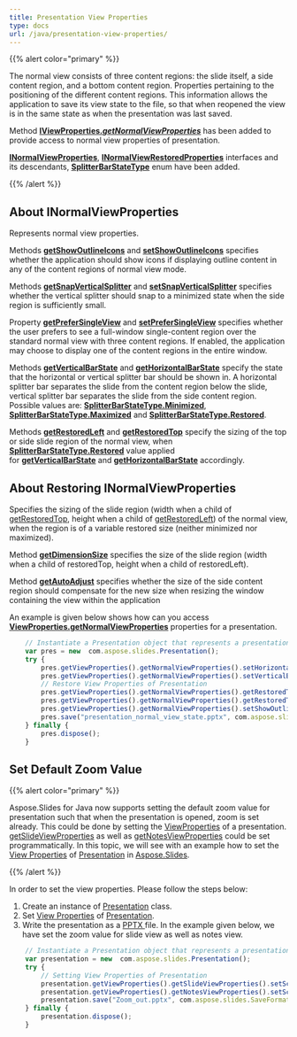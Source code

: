 ```yaml
---
title: Presentation View Properties
type: docs
url: /java/presentation-view-properties/
---
```


{{% alert color="primary" %}} 

The normal view consists of three content regions: the slide itself, a side content region, and a bottom content region. Properties pertaining to the positioning of the different content regions. This information allows the application to save its view state to the file, so that when reopened the view is in the same state as when the presentation was last saved.

Method [**IViewProperties.*getNormalViewProperties***](https://reference.aspose.com/slides/java/com.aspose.slides/IViewProperties#getNormalViewProperties--) has been added to provide access to normal view properties of presentation. 

[**INormalViewProperties**](https://reference.aspose.com/slides/java/com.aspose.slides/INormalViewProperties), [**INormalViewRestoredProperties**](https://reference.aspose.com/slides/java/com.aspose.slides/INormalViewRestoredProperties) interfaces and its descendants, [**SplitterBarStateType**](https://reference.aspose.com/slides/java/com.aspose.slides/SplitterBarStateType) enum have been added.

{{% /alert %}} 


## **About INormalViewProperties** #
Represents normal view properties.

Methods [**getShowOutlineIcons**](https://reference.aspose.com/slides/java/com.aspose.slides/INormalViewProperties#getShowOutlineIcons--) and [**setShowOutlineIcons**](https://reference.aspose.com/slides/java/com.aspose.slides/INormalViewProperties#setShowOutlineIcons-boolean-) specifies whether the application should show icons if displaying outline content in any of the content regions of normal view mode.

Methods [**getSnapVerticalSplitter**](https://reference.aspose.com/slides/java/com.aspose.slides/INormalViewProperties#getSnapVerticalSplitter--) and [**setSnapVerticalSplitter**](https://reference.aspose.com/slides/java/com.aspose.slides/INormalViewProperties#setSnapVerticalSplitter-boolean-) specifies whether the vertical splitter should snap to a minimized state when the side region is sufficiently small.

Property [**getPreferSingleView**](https://reference.aspose.com/slides/java/com.aspose.slides/INormalViewProperties#getPreferSingleView--) and [**setPreferSingleView**](https://reference.aspose.com/slides/java/com.aspose.slides/INormalViewProperties#setPreferSingleView-boolean-) specifies whether the user prefers to see a full-window single-content region over the standard normal view with three content regions. If enabled, the application may choose to display one of the content regions in the entire window.

Methods [**getVerticalBarState**](https://reference.aspose.com/slides/java/com.aspose.slides/INormalViewProperties#getVerticalBarState--) and [**getHorizontalBarState**](https://reference.aspose.com/slides/java/com.aspose.slides/INormalViewProperties#getHorizontalBarState--) specify the state that the horizontal or vertical splitter bar should be shown in. A horizontal splitter bar separates the slide from the content region below the slide, vertical splitter bar separates the slide from the side content region. Possible values are: [**SplitterBarStateType.Minimized**](https://reference.aspose.com/slides/java/com.aspose.slides/SplitterBarStateType#Minimized), [**SplitterBarStateType.Maximized**](https://reference.aspose.com/slides/java/com.aspose.slides/SplitterBarStateType#Maximized) and [**SplitterBarStateType.Restored**](https://reference.aspose.com/slides/java/com.aspose.slides/SplitterBarStateType#Restored).

Methods [**getRestoredLeft**](https://reference.aspose.com/slides/java/com.aspose.slides/INormalViewProperties#getRestoredLeft--) and [**getRestoredTop**](https://reference.aspose.com/slides/java/com.aspose.slides/INormalViewProperties#getRestoredTop--) specify the sizing of the top or side slide region of the normal view, when [**SplitterBarStateType.Restored**](https://reference.aspose.com/slides/java/com.aspose.slides/SplitterBarStateType#Restored) value applied for [**getVerticalBarState**](https://reference.aspose.com/slides/java/com.aspose.slides/INormalViewProperties#getVerticalBarState--) and [**getHorizontalBarState**](https://reference.aspose.com/slides/java/com.aspose.slides/INormalViewProperties#getHorizontalBarState--) accordingly.


## **About Restoring INormalViewProperties** 
Specifies the sizing of the slide region (width when a child of [getRestoredTop](https://reference.aspose.com/slides/java/com.aspose.slides/INormalViewProperties#getRestoredTop--), height when a child of [getRestoredLeft](https://reference.aspose.com/slides/java/com.aspose.slides/INormalViewProperties#getRestoredLeft--)) of the normal view, when the region is of a variable restored size (neither minimized nor maximized). 

Method [**getDimensionSize**](https://reference.aspose.com/slides/java/com.aspose.slides/INormalViewRestoredProperties#getDimensionSize--) specifies the size of the slide region (width when a child of restoredTop, height when a child of restoredLeft).

Method [**getAutoAdjust**](https://reference.aspose.com/slides/java/com.aspose.slides/INormalViewRestoredProperties#getAutoAdjust--) specifies whether the size of the side content region should compensate for the new size when resizing the window containing the view within the application

An example is given below shows how can you access [**ViewProperties.getNormalViewProperties**](https://reference.aspose.com/slides/java/com.aspose.slides/ViewProperties#getNormalViewProperties--) properties for a presentation.

```javascript
    // Instantiate a Presentation object that represents a presentation file
    var pres = new  com.aspose.slides.Presentation();
    try {
        pres.getViewProperties().getNormalViewProperties().setHorizontalBarState(com.aspose.slides.SplitterBarStateType.Restored);
        pres.getViewProperties().getNormalViewProperties().setVerticalBarState(com.aspose.slides.SplitterBarStateType.Maximized);
        // Restore View Properties of Presentation
        pres.getViewProperties().getNormalViewProperties().getRestoredTop().setAutoAdjust(true);
        pres.getViewProperties().getNormalViewProperties().getRestoredTop().setDimensionSize(80);
        pres.getViewProperties().getNormalViewProperties().setShowOutlineIcons(true);
        pres.save("presentation_normal_view_state.pptx", com.aspose.slides.SaveFormat.Pptx);
    } finally {
        pres.dispose();
    }
```

## **Set Default Zoom Value**
{{% alert color="primary" %}} 

Aspose.Slides for Java now supports setting the default zoom value for presentation such that when the presentation is opened, zoom is set already. This could be done by setting the [ViewProperties](https://reference.aspose.com/slides/java/com.aspose.slides/ViewProperties) of a presentation. [getSlideViewProperties](https://reference.aspose.com/slides/java/com.aspose.slides/ViewProperties#getSlideViewProperties--) as well as [getNotesViewProperties](https://reference.aspose.com/slides/java/com.aspose.slides/ViewProperties#getNotesViewProperties--) could be set programmatically. In this topic, we will see with an example how to set the [View Properties](https://reference.aspose.com/slides/java/com.aspose.slides/ViewProperties) of [Presentation](https://reference.aspose.com/slides/java/com.aspose.slides/presentation) in [Aspose.Slides](/slides/).

{{% /alert %}} 

In order to set the view properties. Please follow the steps below:

1. Create an instance of [Presentation](https://reference.aspose.com/slides/java/com.aspose.slides/presentation) class.
1. Set [View Properties](https://reference.aspose.com/slides/java/com.aspose.slides/ViewProperties) of [Presentation](https://reference.aspose.com/slides/java/com.aspose.slides/presentation).
1. Write the presentation as a [PPTX ](https://docs.fileformat.com/presentation/pptx/)file.
   In the example given below, we have set the zoom value for slide view as well as notes view.

```javascript
    // Instantiate a Presentation object that represents a presentation file
    var presentation = new  com.aspose.slides.Presentation();
    try {
        // Setting View Properties of Presentation
        presentation.getViewProperties().getSlideViewProperties().setScale(100);// Zoom value in percentages for slide view
        presentation.getViewProperties().getNotesViewProperties().setScale(100);// Zoom value in percentages for notes view
        presentation.save("Zoom_out.pptx", com.aspose.slides.SaveFormat.Pptx);
    } finally {
        presentation.dispose();
    }
```
